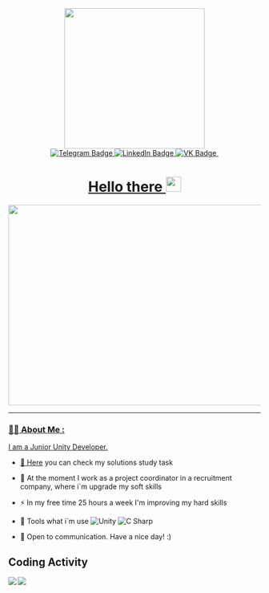 <div id="header" align="center">
  <img src="https://c.tenor.com/DBqjevyA2o4AAAAd/bongo-cat-codes.gif" width="280"/>
</div>
<div id="badges" align="center">
  <a href="https://t.me/KoniashovIvan">
  <img src="https://img.shields.io/badge/Telegram-blue" alt="Telegram Badge"/>
    <a href="https://www.linkedin.com/in/ivan-koniashov-894b29200/">
  <img src="https://img.shields.io/badge/LinkedIn-blue?logo=linkedin&logoColor=white" alt="LinkedIn Badge"/>
      <a href="https://vk.com/konyashovpsycho" />
  <img src="https://img.shields.io/badge/VK-blue" alt="VK Badge"/>
        <img src="https://komarev.com/ghpvc/?username=Velsimir&color=blueviolet" alt=""/>
</div>

<div id="badges" align="center">
  <h1>
  Hello there
  <img src="https://media.giphy.com/media/hvRJCLFzcasrR4ia7z/giphy.gif" width="30px"/>
</h1>
</div>

<div id="badges" align="center">
  <img src="https://media.giphy.com/media/R03zWv5p1oNSQd91EP/giphy.gif" width="600" height="400"/>
</div>
      
---
### :man_technologist: About Me :
I am a Junior Unity Developer. 
    
- :memo: [Here](http://gist.github.com/Velsimir) you can check my solutions study task

- :telescope: At the moment I work as a project coordinator in a recruitment company, where i`m upgrade my soft skills

- :zap: In my free time 25 hours a week I'm improving my hard skills

- :wrench: Tools what i`m use <img alt="Unity" src="https://img.shields.io/badge/-Unity-100B09?style=flat-square&logo=unity&logoColor=white" /> <img alt="C Sharp" src="https://img.shields.io/badge/-C%23-9F76D7?style=flat-square&logo=csharp&logoColor=white" />

- :seedling: Open to communication. Have a nice day! :) 

## Coding Activity
<img src="https://github-readme-stats.vercel.app/api?username=Velsimir&count_private=true&show_icons=true" align="left" />

<img src="https://github-readme-stats.vercel.app/api/top-langs/?username=Velsimir&hide=hlsl,shaderlab" />
